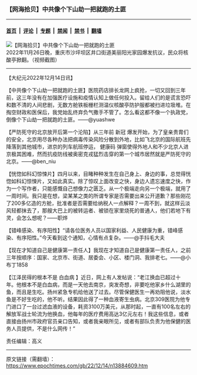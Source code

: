 ### 【网海拾贝】中共像个下山劫一把就跑的土匪

---

#### [首页](../../../..?n13884609) &nbsp;|&nbsp; [评论](../../../../../epoch-comment?n13884609) &nbsp;|&nbsp; [专题](../../../../../epoch-special?n13884609) &nbsp;|&nbsp; [禁闻](../../../../../epoch-news?n13884609) &nbsp;|&nbsp; [禁书](../../../../../books?n13884609) &nbsp;|&nbsp; [翻墙](https://github.com/gfw-breaker/nogfw/blob/master/README.md?n13884609)


<div><img alt="【网海拾贝】中共像个下山劫一把就跑的土匪" class="attachment-djy_600_400 size-djy_600_400 wp-post-image" src="https://i.epochtimes.com/assets/uploads/2022/11/id13874872-Screenshot-2022-11-28-at-20.22.53-600x400.png"/>
<div class="caption">
 2022年11月26日晚，重庆市沙坪坝区井口街道美丽阳光家园爆发抗议，民众将核酸亭掀翻。（视频截图）
</div></div><hr/><div class="post_content" id="artbody" itemprop="articleBody">
 <!-- article content begin -->
 <p>
  【大纪元2022年12月14日讯】
 </p>
 <p>
  【中共像个下山劫一把就跑的土匪】医院药店排长龙网上疯抢，一切又回到三年前，这三年没有在加强医疗设施和疫情认知上做任何投入。留给人们的是谎言恐吓和数不清的人间悲剧，无数方舱铁板栅栏测温仪核酸亭防护服都被扫进垃圾堆。在掏空财政和医保后，我党始乱终弃负气撒手不管了。怎么看这都不像一个执政党，倒像个下山劫一把就跑的土匪。——@yuashwe
 </p>
 <p>
  【严防死守的北京放开后第一个沦陷】从三年前
  <ok href="https://www.epochtimes.com/gb/tag/%E6%96%B0%E5%86%A0.html">
   新冠
  </ok>
  爆发开始，为了皇亲贵胄们的安全，北京用尽各种办法把病毒传染风险分散到外地，比如飞北京的国际航班先降落到其他城市，进京的列车航班停运，
  <ok href="https://www.epochtimes.com/gb/tag/%E5%81%A5%E5%BA%B7%E7%A0%81.html">
   健康码
  </ok>
  弹窗使得外地人和不少北京人进京极其困难，然而抗疫防线被奥密克戎猛烈击穿的第一个城市居然就是严防死守的北京。——@ben_niu
 </p>
 <p>
  【恍惚如科幻惊悚片】四月以来，目睹种种发生在自己身上、身边的事，总觉得恍惚如科幻惊悚片，又如此真实。除了惊叹上面改变之快，身边人遗忘速度之快，作为一个写作者，只能感慨自己想像力之匮乏。从一个极端走向另一个极端，就用了一周时间。我只是在想，梁某某之类的所谓专家是否需要出来公开道歉？那些刚花了200多亿造的方舱，批准者是否需要给纳税人一点解释？一周不到，就这样云淡风轻都抹去了，那艘大巴上的被转运者、被锁在家里烧死的普通人，他们若地下有灵，会怎么想呢？——职烨
 </p>
 <p>
  【错峰感染、有序阳性】“请各位医务人员以国家利益、人民健康为重，错峰感染、有序阳性。”今天看到这个通知，心情有点复杂。——@手抖毛大夫
 </p>
 <p>
  【现在才知道自己是健康第一责任人】我现在才知道自己是健康第一责任人，之前三年按顺序：国家、北京市、街道、居委会、小区、楼门洞、我排老七。——@小布丁1858
 </p>
 <p>
  【江泽民得的根本不是
  <ok href="https://www.epochtimes.com/gb/tag/%E7%99%BD%E8%A1%80%E7%97%85.html">
   白血病
  </ok>
  】近日，网上有人发帖说：“老江换血已超过十年。他根本不是白血病，而是一天他去南京，突发奇想，非要吃他家乡什么湖里的鱼，而且是生吃。扬州紧急专机给他送了过去。尽管保健医生一再劝阻他说，淡水鱼是不好生吃的，他不听。结果因此得了一种血液寄生虫病。北京309医院为他专门进口了一台过滤血液的设备，耗资3100万美元，从那时起，一直有100名左右的解放军战士轮流为他换血，他每年的医疗费用高达3亿元左右！我这些信息，或者直接由扬州市政府官员亲口告知，或者我亲眼所见，或者有部队负责为他保健的医务人员提供，不是什么网传！”
 </p>
 <p>
  责任编辑：高义
 </p>
 <!-- article content end -->
 <div id="below_article_ad">
 </div>
</div>


---

原文链接（需翻墙）：https://www.epochtimes.com/gb/22/12/14/n13884609.htm